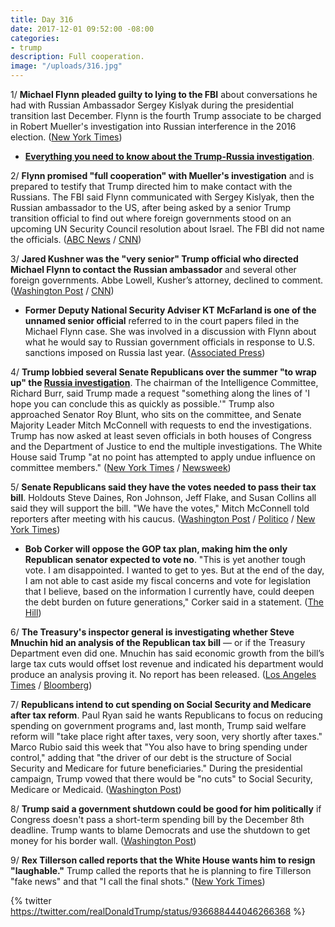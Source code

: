 ```yaml
---
title: Day 316
date: 2017-12-01 09:52:00 -08:00
categories:
- trump
description: Full cooperation.
image: "/uploads/316.jpg"
---
```


1/ **Michael Flynn pleaded guilty to lying to the FBI** about conversations he had with Russian Ambassador Sergey Kislyak during the presidential transition last December. Flynn is the fourth Trump associate to be charged in Robert Mueller's investigation into Russian interference in the 2016 election. ([New York Times](https://www.nytimes.com/2017/12/01/us/politics/michael-flynn-guilty-russia-investigation.html))

* **[Everything you need to know about the Trump-<a href="{{ site.baseurl }}/trump-russia-investigation/">Russia investigation</a>](https://whatthefuckjusthappenedtoday.com/trump-russia-investigation/)**.

2/ **Flynn promised "full cooperation" with Mueller's investigation** and is prepared to testify that Trump directed him to make contact with the Russians. The FBI said Flynn communicated with Sergey Kislyak, then the Russian ambassador to the US, after being asked by a senior Trump transition official to find out where foreign governments stood on an upcoming UN Security Council resolution about Israel. The FBI did not name the officials. ([ABC News](http://abcnews.go.com/Politics/michael-flynn-charged-making-false-statements-fbi-documents/story?id=50849354) / [CNN](https://www.cnn.com/2017/12/01/politics/michael-flynn-charged/index.html))

3/ **Jared Kushner was the "very senior" Trump official who directed Michael Flynn to contact the Russian ambassador** and several other foreign governments. Abbe Lowell, Kusher’s attorney, declined to comment. ([Washington Post](https://www.washingtonpost.com/politics/michael-flynn-charged-with-making-false-statement-to-the-fbi/2017/12/01/e03a6c48-d6a2-11e7-9461-ba77d604373d_story.html) / [CNN](https://www.cnn.com/2017/12/01/politics/jared-kushner-michael-flynn-russia/index.html))

* **Former Deputy National Security Adviser KT McFarland is one of the unnamed senior official** referred to in the court papers filed in the Michael Flynn case. She was involved in a discussion with Flynn about what he would say to Russian government officials in response to U.S. sanctions imposed on Russia last year. ([Associated Press](https://apnews.com/99bb8f75c5514af8b7e5ec77ea4f6f68/The-Latest:-AP-sources-link-KT-McFarland-to-Flynn-papers))

4/ **Trump lobbied several Senate Republicans over the summer "to wrap up" the <a href="{{ site.baseurl }}/trump-russia-investigation/">Russia investigation</a>**. The chairman of the Intelligence Committee, Richard Burr, said Trump made a request "something along the lines of 'I hope you can conclude this as quickly as possible.'" Trump also approached Senator Roy Blunt, who sits on the committee, and Senate Majority Leader Mitch McConnell with requests to end the investigations. Trump has now asked at least seven officials in both houses of Congress and the Department of Justice to end the multiple investigations. The White House said Trump "at no point has attempted to apply undue influence on committee members." ([New York Times](https://www.nytimes.com/2017/11/30/us/politics/trump-russia-senate-intel.html) / [Newsweek](http://www.newsweek.com/trump-has-now-urged-seven-officials-help-end-russia-probes-728072))

5/ **Senate Republicans said they have the votes needed to pass their tax bill**. Holdouts Steve Daines, Ron Johnson, Jeff Flake, and Susan Collins all said they will support the bill. "We have the votes," Mitch McConnell told reporters after meeting with his caucus. ([Washington Post](https://www.washingtonpost.com/business/economy/johnson-to-back-senate-tax-bill-putting-gop-leaders-close-to-securing-passage/2017/12/01/0226ff98-d6a2-11e7-b62d-d9345ced896d_story.html) / [Politico](https://www.politico.com/story/2017/12/01/tax-bill-2017-senate-republicans-274453) / [New York Times](https://www.nytimes.com/2017/12/01/us/politics/senate-tax-bill-debate-vote.html))

* **Bob Corker will oppose the GOP tax plan, making him the only Republican senator expected to vote no**. "This is yet another tough vote. I am disappointed. I wanted to get to yes. But at the end of the day, I am not able to cast aside my fiscal concerns and vote for legislation that I believe, based on the information I currently have, could deepen the debt burden on future generations," Corker said in a statement. ([The Hill](http://thehill.com/homenews/senate/362850-corker-to-vote-no-on-gop-tax-bill))

6/ **The Treasury's inspector general is investigating whether Steve Mnuchin hid an analysis of the Republican tax bill** — or if the Treasury Department even did one. Mnuchin has said economic growth from the bill’s large tax cuts would offset lost revenue and indicated his department would produce an analysis proving it. No report has been released. ([Los Angeles Times](http://www.latimes.com/politics/washington/la-na-pol-essential-washington-updates-inspector-general-launches-inquiry-into-1512084180-htmlstory.html) / [Bloomberg](https://www.bloomberg.com/news/articles/2017-11-30/treasury-watchdog-probes-missing-analysis-of-gop-tax-proposal))

7/ **Republicans intend to cut spending on Social Security and Medicare after tax reform**. Paul Ryan said he wants Republicans to focus on reducing spending on government programs and, last month, Trump said welfare reform will "take place right after taxes, very soon, very shortly after taxes." Marco Rubio said this week that "You also have to bring spending under control," adding that "the driver of our debt is the structure of Social Security and Medicare for future beneficiaries." During the presidential campaign, Trump vowed that there would be "no cuts" to Social Security, Medicare or Medicaid. ([Washington Post](https://www.washingtonpost.com/news/wonk/wp/2017/12/01/gop-eyes-post-tax-cut-changes-to-welfare-medicare-and-social-security/))

8/ **Trump said a government shutdown could be good for him politically** if Congress doesn't pass a short-term spending bill by the December 8th deadline. Trump wants to blame Democrats and use the shutdown to get money for his border wall. ([Washington Post](https://www.washingtonpost.com/politics/trump-tells-confidants-that-a-government-shutdown-might-be-good-for-him/2017/11/30/e5328328-d5f5-11e7-a986-d0a9770d9a3e_story.html))

9/ **Rex Tillerson called reports that the White House wants him to resign "laughable."** Trump called the reports that he is planning to fire Tillerson "fake news" and that "I call the final shots." ([New York Times](https://www.nytimes.com/2017/12/01/us/politics/tillerson-state-departure-reports-laughable.html))

{% twitter https://twitter.com/realDonaldTrump/status/936688444046266368 %}